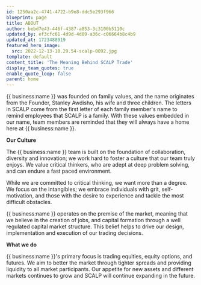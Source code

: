 ```yaml
---
id: 1250aa2c-4741-4722-b9e8-ddc5e293f966
blueprint: page
title: ABOUT
author: bebd7e43-446f-4387-a853-3c3100b5110c
updated_by: ef3cfc61-4d9d-4d09-a36c-c06664b8c4b9
updated_at: 1723488919
featured_hero_image:
  src: 2022-12-13-10.29.54-scalp-0092.jpg
template: default
content_title: 'The Meaning Behind SCALP Trade'
display_team_quotes: true
enable_quote_loop: false
parent: home
---
```

{{ business:name }} was founded on family values, and the name originates from the Founder, Stanley Awdisho, his wife and three children. The letters in SCALP come from the first letter of each family member's name to remind employees that SCALP is a family. With these values embedded in our name, team members are reminded that they will always have a home here at {{ business:name }}.

**Our Culture**

The {{ business:name }} team is built on the foundation of collaboration, diversity and innovation; we work hard to foster a culture that our team truly enjoys. We value critical thinkers, who are adept at deep problem solving, and can endure a fast paced environment.

While we are committed to critical thinking, we want more than a degree. We focus on the intangibles; we embrace individuals with grit, self-motivation, and those with the desire to experience and tackle the most difficult obstacles.

{{ business:name }} operates on the premise of the market, meaning that we believe in the creation of jobs, and capital formation through a well regulated capital market structure. This belief helps to drive our design, implementation and execution of our trading decisions.

**What we do**

{{ business:name }}'s primary focus is trading equities, equity options, and futures. We aim to better the market through tighter spreads and providing liquidity to all market participants. Our appetite for new assets and different markets continues to grow and SCALP will continue expanding in the future.